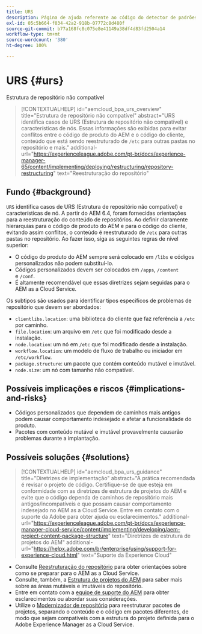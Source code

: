 ```yaml
---
title: URS
description: Página de ajuda referente ao código do detector de padrões.
exl-id: 05c5b664-f034-42a2-918b-07772c8d480f
source-git-commit: b77a168fc8c075e8e41149a38df4d83fd2504a14
workflow-type: tm+mt
source-wordcount: '380'
ht-degree: 100%

---
```


# URS {#urs}

Estrutura de repositório não compatível

>[!CONTEXTUALHELP]
>id="aemcloud_bpa_urs_overview"
>title="Estrutura de repositório não compatível"
>abstract="URS identifica casos de URS (Estrutura de repositório não compatível) e características de nós. Essas informações são exibidas para evitar conflitos entre o código de produto do AEM e o código do cliente, conteúdo que está sendo reestruturado de `/etc` para outras pastas no repositório e mais."
>additional-url="https://experienceleague.adobe.com/pt-br/docs/experience-manager-65/content/implementing/deploying/restructuring/repository-restructuring" text="Reestruturação do repositório"

## Fundo {#background}

`URS` identifica casos de URS (Estrutura de repositório não compatível) e características de nó. A partir do AEM 6.4, foram fornecidas orientações para a reestruturação do conteúdo de repositórios. Ao definir claramente hierarquias para o código de produto do AEM e para o código do cliente, evitando assim conflitos, o conteúdo é reestruturado de `/etc` para outras pastas no repositório. Ao fazer isso, siga as seguintes regras de nível superior:

* O código do produto do AEM sempre será colocado em `/libs` e códigos personalizados não podem substituí-lo.
* Códigos personalizados devem ser colocados em `/apps`, `/content` e `/conf`.
* É altamente recomendável que essas diretrizes sejam seguidas para o AEM as a Cloud Service.

Os subtipos são usados para identificar tipos específicos de problemas de repositório que devem ser abordados:

* `clientlibs.location`: uma biblioteca do cliente que faz referência a `/etc` por caminho.
* `file.location`: um arquivo em `/etc` que foi modificado desde a instalação.
* `node.location`: um nó em `/etc` que foi modificado desde a instalação.
* `workflow.location`: um modelo de fluxo de trabalho ou iniciador em `/etc/workflow`.
* `package.structure`: um pacote que contém conteúdo mutável e imutável.
* `node.size`: um nó com tamanho não compatível.

## Possíveis implicações e riscos {#implications-and-risks}

* Códigos personalizados que dependem de caminhos mais antigos podem causar comportamento indesejado e afetar a funcionalidade do produto.
* Pacotes com conteúdo mutável e imutável provavelmente causarão problemas durante a implantação.

## Possíveis soluções {#solutions}

>[!CONTEXTUALHELP]
>id="aemcloud_bpa_urs_guidance"
>title="Diretrizes de implementação"
>abstract="A prática recomendada é revisar o projeto de código. Certifique-se de que esteja em conformidade com as diretrizes de estrutura de projetos do AEM e evite que o código dependa de caminhos de repositório mais antigos/incompatíveis e que possam causar comportamento indesejado no AEM as a Cloud Service. Entre em contato com o suporte da Adobe para obter ajuda ou esclarecimentos."
>additional-url="https://experienceleague.adobe.com/pt-br/docs/experience-manager-cloud-service/content/implementing/developing/aem-project-content-package-structure" text="Diretrizes de estrutura de projetos do AEM"
>additional-url="https://helpx.adobe.com/br/enterprise/using/support-for-experience-cloud.html" text="Suporte da Experience Cloud"

* Consulte [Reestruturação do repositório](https://experienceleague.adobe.com/pt-br/docs/experience-manager-65/content/implementing/deploying/restructuring/repository-restructuring) para obter orientações sobre como se preparar para o AEM as a Cloud Service.
* Consulte, também, a [Estrutura de projetos do AEM](https://experienceleague.adobe.com/pt-br/docs/experience-manager-cloud-service/content/implementing/developing/aem-project-content-package-structure) para saber mais sobre as áreas mutáveis e imutáveis do repositório.
* Entre em contato com a [equipe de suporte do AEM](https://helpx.adobe.com/br/enterprise/using/support-for-experience-cloud.html) para obter esclarecimentos ou abordar suas considerações.
* Utilize o [Modernizador de repositório](https://experienceleague.adobe.com/pt-br/docs/experience-manager-cloud-service/content/migration-journey/refactoring-tools/repo-modernizer#refactoring-tools) para reestruturar pacotes de projetos, separando o conteúdo e o código em pacotes diferentes, de modo que sejam compatíveis com a estrutura do projeto definida para o Adobe Experience Manager as a Cloud Service.
